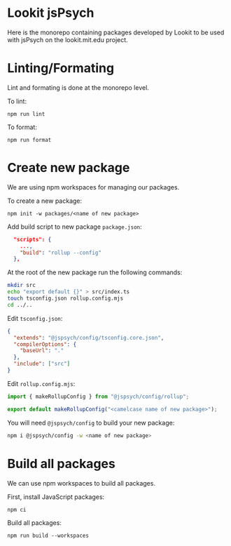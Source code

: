 # Lookit jsPsych

Here is the monorepo containing packages developed by Lookit to be used with jsPsych on the lookit.mit.edu project.

# Linting/Formating

Lint and formating is done at the monorepo level.

To lint:

```
npm run lint
```

To format:

```
npm run format
```

# Create new package

We are using npm workspaces for managing our packages.

To create a new package:

```
npm init -w packages/<name of new package>
```

Add build script to new package `package.json`:

```json
  "scripts": {
    ...,
    "build": "rollup --config"
  },
```

At the root of the new package run the following commands:

```sh
mkdir src
echo "export default {}" > src/index.ts
touch tsconfig.json rollup.config.mjs
cd ../..
```

Edit `tsconfig.json`:

```json
{
  "extends": "@jspsych/config/tsconfig.core.json",
  "compilerOptions": {
    "baseUrl": "."
  },
  "include": ["src"]
}
```

Edit `rollup.config.mjs`:

```mjs
import { makeRollupConfig } from "@jspsych/config/rollup";

export default makeRollupConfig("<camelcase name of new package>");
```

You will need `@jspsych/config` to build your new package:

```sh
npm i @jspsych/config -w <name of new package>
```

# Build all packages

We can use npm workspaces to build all packages.

First, install JavaScript packages:

```
npm ci
```

Build all packages:

```
npm run build --workspaces
```
